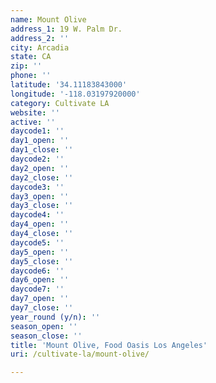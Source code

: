 ```yaml
---
name: Mount Olive
address_1: 19 W. Palm Dr.
address_2: ''
city: Arcadia
state: CA
zip: ''
phone: ''
latitude: '34.11183843000'
longitude: '-118.03197920000'
category: Cultivate LA
website: ''
active: ''
daycode1: ''
day1_open: ''
day1_close: ''
daycode2: ''
day2_open: ''
day2_close: ''
daycode3: ''
day3_open: ''
day3_close: ''
daycode4: ''
day4_open: ''
day4_close: ''
daycode5: ''
day5_open: ''
day5_close: ''
daycode6: ''
day6_open: ''
daycode7: ''
day7_open: ''
day7_close: ''
year_round (y/n): ''
season_open: ''
season_close: ''
title: 'Mount Olive, Food Oasis Los Angeles'
uri: /cultivate-la/mount-olive/

---
```

